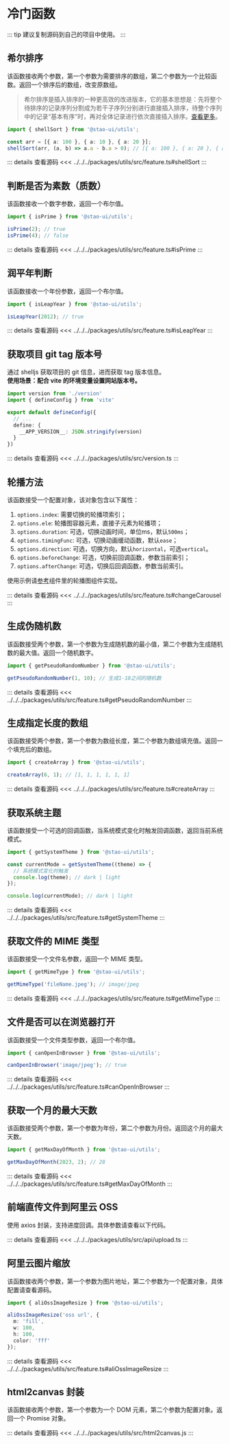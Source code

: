 # 冷门函数

::: tip
建议复制源码到自己的项目中使用。
:::  

## 希尔排序

该函数接收两个参数，第一个参数为需要排序的数组，第二个参数为一个比较函数。返回一个排序后的数组，改变原数组。
> 希尔排序是插入排序的一种更高效的改进版本，它的基本思想是：先将整个待排序的记录序列分割成为若干子序列分别进行直接插入排序，待整个序列中的记录“基本有序”时，再对全体记录进行依次直接插入排序。[查看更多](../../algorithm/shell-sort/index)。

```ts
import { shellSort } from '@stao-ui/utils';

const arr = [{ a: 100 }, { a: 10 }, { a: 20 }];
shellSort(arr, (a, b) => a.a - b.a > 0); // [{ a: 100 }, { a: 20 }, { a: 10 }]
```

::: details 查看源码
<<< ../../../packages/utils/src/feature.ts#shellSort
:::

## 判断是否为素数（质数）

该函数接收一个数字参数，返回一个布尔值。

```ts
import { isPrime } from '@stao-ui/utils';

isPrime(2); // true
isPrime(4); // false
```

::: details 查看源码
<<< ../../../packages/utils/src/feature.ts#isPrime
:::

## 润平年判断

该函数接收一个年份参数，返回一个布尔值。

```ts
import { isLeapYear } from '@stao-ui/utils';

isLeapYear(2012); // true
```

::: details 查看源码
<<< ../../../packages/utils/src/feature.ts#isLeapYear
:::

## 获取项目 git tag 版本号

通过 shelljs 获取项目的 git 信息，进而获取 tag 版本信息。  
**使用场景：配合 vite 的环境变量设置网站版本号。**

```ts
import version from './version'
import { defineConfig } from 'vite'

export default defineConfig({
  // ...
  define: {
    __APP_VERSION__: JSON.stringify(version)
  }
})
```

::: details 查看源码
<<< ../../../packages/utils/src/version.ts
:::

## 轮播方法

该函数接受一个配置对象，该对象包含以下属性：
1. `options.index`: 需要切换的轮播项索引；
2. `options.ele`: 轮播图容器元素，直接子元素为轮播项；
3. `options.duration`: 可选，切换动画时间，单位ms，默认`500ms`；
4. `options.timingFunc`: 可选，切换动画缓动函数，默认`ease`；
5. `options.direction`: 可选，切换方向，默认`horizontal`，可选`vertical`。
6. `options.beforeChange`: 可选，切换前回调函数，参数当前索引；
7. `options.afterChange`: 可选，切换后回调函数，参数当前索引。

使用示例请[参考](../../components/carousel/index#原生js实现轮播图效果)组件里的轮播图组件实现。

::: details 查看源码
<<< ../../../packages/utils/src/feature.ts#changeCarousel
:::

## 生成伪随机数

该函数接受两个参数，第一个参数为生成随机数的最小值，第二个参数为生成随机数的最大值。返回一个随机数字。

```ts
import { getPseudoRandomNumber } from '@stao-ui/utils';

getPseudoRandomNumber(1, 10); // 生成1-10之间的随机数
```

::: details 查看源码
<<< ../../../packages/utils/src/feature.ts#getPseudoRandomNumber
:::

## 生成指定长度的数组

该函数接受两个参数，第一个参数为数组长度，第二个参数为数组填充值。返回一个填充后的数组。

```ts
import { createArray } from '@stao-ui/utils';

createArray(6, 1); // [1, 1, 1, 1, 1, 1]
```

::: details 查看源码
<<< ../../../packages/utils/src/feature.ts#createArray
:::

## 获取系统主题

该函数接受一个可选的回调函数，当系统模式变化时触发回调函数，返回当前系统模式。

```ts
import { getSystemTheme } from '@stao-ui/utils';

const currentMode = getSystemTheme((theme) => {
  // 系统模式变化时触发
  console.log(theme); // dark | light
});

console.log(currentMode); // dark | light
```

::: details 查看源码
<<< ../../../packages/utils/src/feature.ts#getSystemTheme
:::

## 获取文件的 MIME 类型

该函数接受一个文件名参数，返回一个 MIME 类型。

```ts
import { getMimeType } from '@stao-ui/utils';

getMimeType('fileName.jpeg'); // image/jpeg
```

::: details 查看源码
<<< ../../../packages/utils/src/feature.ts#getMimeType
:::

## 文件是否可以在浏览器打开

该函数接受一个文件类型参数，返回一个布尔值。

```ts
import { canOpenInBrowser } from '@stao-ui/utils';

canOpenInBrowser('image/jpeg'); // true
```

::: details 查看源码
<<< ../../../packages/utils/src/feature.ts#canOpenInBrowser
:::

## 获取一个月的最大天数

该函数接受两个参数，第一个参数为年份，第二个参数为月份。返回这个月的最大天数。

```ts
import { getMaxDayOfMonth } from '@stao-ui/utils';

getMaxDayOfMonth(2023, 2); // 28
```

::: details 查看源码
<<< ../../../packages/utils/src/feature.ts#getMaxDayOfMonth
:::

## 前端直传文件到阿里云 OSS

使用 axios 封装，支持进度回调。具体参数请查看以下代码。

::: details 查看源码
<<< ../../../packages/utils/src/api/upload.ts
:::

## 阿里云图片缩放

该函数接收两个参数，第一个参数为图片地址，第二个参数为一个配置对象，具体配置请查看源码。

```ts
import { aliOssImageResize } from '@stao-ui/utils';

aliOssImageResize('oss url', {
  m: 'fill',
  w: 100,
  h: 100,
  color: 'fff'
});
```

::: details 查看源码
<<< ../../../packages/utils/src/feature.ts#aliOssImageResize
:::

## html2canvas 封装

该函数接收两个参数，第一个参数为一个 DOM 元素，第二个参数为配置对象。返回一个 Promise 对象。

::: details 查看源码
<<< ../../../packages/utils/src/html2canvas.js
:::
